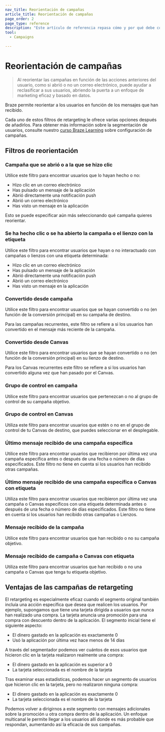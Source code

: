 ```yaml
---
nav_title: Reorientación de campañas
article_title: Reorientación de campañas
page_order: 2
page_type: reference
description: "Este artículo de referencia repasa cómo y por qué debe considerar las campañas de retargeting basadas en los mensajes que reciben sus usuarios."
tool:
  - Campaigns
  
---
```


# Reorientación de campañas

> Al reorientar las campañas en función de las acciones anteriores del usuario, como si abrió o no un correo electrónico, puede ayudar a reclasificar a sus usuarios, abriendo la puerta a un enfoque de marketing eficaz y basado en datos.

Braze permite reorientar a los usuarios en función de los mensajes que han recibido.  

Cada uno de estos filtros de retargeting le ofrece varias opciones después de añadirlos. Para obtener más información sobre la segmentación de usuarios, consulte nuestro [curso Braze Learning](https://learning.braze.com/campaign-setup-delivery-targeting-conversions) sobre configuración de campañas.



## Filtros de reorientación



### Campaña que se abrió o a la que se hizo clic

Utilice este filtro para encontrar usuarios que lo hayan hecho o no:

- Hizo clic en un correo electrónico
- Has pulsado un mensaje de la aplicación
- Abrió directamente una notificación push
- Abrió un correo electrónico
- Has visto un mensaje en la aplicación



Esto se puede especificar aún más seleccionando qué campaña quieres reorientar.

### Se ha hecho clic o se ha abierto la campaña o el lienzo con la etiqueta

Utilice este filtro para encontrar usuarios que hayan o no interactuado con campañas o lienzos con una etiqueta determinada:

- Hizo clic en un correo electrónico
- Has pulsado un mensaje de la aplicación
- Abrió directamente una notificación push
- Abrió un correo electrónico
- Has visto un mensaje en la aplicación



### Convertido desde campaña 

Utilice este filtro para encontrar usuarios que se hayan convertido o no (en función de la conversión principal) en su campaña de destino. 

Para las campañas recurrentes, este filtro se refiere a si los usuarios han convertido en el mensaje más reciente de la campaña.



### Convertido desde Canvas 

Utilice este filtro para encontrar usuarios que se hayan convertido o no (en función de la conversión principal) en su lienzo de destino.

Para los Canvas recurrentes este filtro se refiere a si los usuarios han convertido alguna vez que han pasado por el Canvas.



### Grupo de control en campaña 

Utilice este filtro para encontrar usuarios que pertenezcan o no al grupo de control de su campaña objetivo.



### Grupo de control en Canvas 

Utiliza este filtro para encontrar usuarios que estén o no en el grupo de control de tu Canvas de destino, que puedes seleccionar en el desplegable.



### Último mensaje recibido de una campaña específica 

Utilice este filtro para encontrar usuarios que recibieron por última vez una campaña específica antes o después de una fecha o número de días especificados. Este filtro no tiene en cuenta si los usuarios han recibido otras campañas.



### Último mensaje recibido de una campaña específica o Canvas con etiqueta 

Utiliza este filtro para encontrar usuarios que recibieron por última vez una campaña o Canvas específicos con una etiqueta determinada antes o después de una fecha o número de días especificados. Este filtro no tiene en cuenta si los usuarios han recibido otras campañas o Lienzos.



### Mensaje recibido de la campaña 

Utilice este filtro para encontrar usuarios que han recibido o no su campaña objetivo.



### Mensaje recibido de campaña o Canvas con etiqueta 

Utiliza este filtro para encontrar usuarios que han recibido o no una campaña o Canvas que tenga tu etiqueta objetivo.



## Ventajas de las campañas de retargeting

El retargeting es especialmente eficaz cuando el segmento original también incluía una acción específica que desea que realicen los usuarios. Por ejemplo, supongamos que tiene una tarjeta dirigida a usuarios que nunca han realizado una compra. La tarjeta anuncia una promoción para una compra con descuento dentro de la aplicación. El segmento inicial tiene el siguiente aspecto:

- El dinero gastado en la aplicación es exactamente 0
- Usó la aplicación por última vez hace menos de 14 días

 A través del segmentador podemos ver cuántos de esos usuarios que hicieron clic en la tarjeta realizaron realmente una compra:

- El dinero gastado en la aplicación es superior a 0
- La tarjeta seleccionada es el nombre de la tarjeta

Tras examinar esas estadísticas, podemos hacer un segmento de usuarios que hicieron clic en la tarjeta, pero no realizaron ninguna compra:

- El dinero gastado en la aplicación es exactamente 0
- La tarjeta seleccionada es el nombre de la tarjeta

Podemos volver a dirigirnos a este segmento con mensajes adicionales sobre la promoción u otra compra dentro de la aplicación.  Un enfoque multicanal le permite llegar a los usuarios allí donde es más probable que respondan, aumentando así la eficacia de sus campañas.

